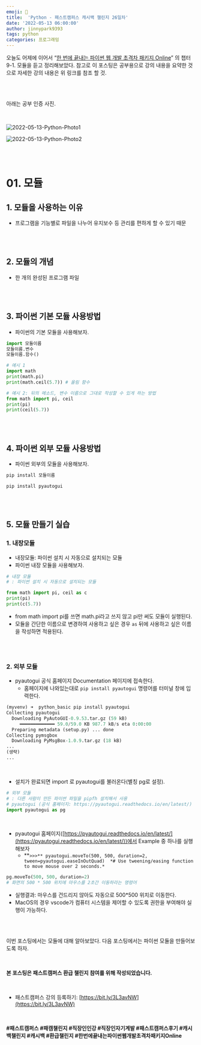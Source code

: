 ```yaml
---
emoji: 🐍
title:  'Python - 패스트캠퍼스 캐시백 챌린지 26일차'
date: '2022-05-13 06:00:00'
author: jinnypark9393
tags: python
categories: 프로그래밍
---
```


오늘도 어제에 이어서 “[한 번에 끝내는 파이썬 웹 개발 초격차 패키지 Online](https://fastcampus.co.kr/dev_online_pyweb)” 의 챕터 9-1. 모듈을 듣고 정리해보았다. 참고로 이 포스팅은 공부용으로 강의 내용을 요약한 것으로 자세한 강의 내용은 위 링크를 참조 할 것.

<br/><br/>

아래는 공부 인증 사진.

<br/>

![2022-05-13-Python-Photo1](/assets/images/2022-05-13-Python-Photo/2022-05-13-Python-Photo1.jpg)

![2022-05-13-Python-Photo2](/assets/images/2022-05-13-Python-Photo/2022-05-13-Python-Photo2.jpg)

<br/><br/>

# 01. 모듈

## 1. 모듈을 사용하는 이유

- 프로그램을 기능별로 파일을 나누어 유지보수 등 관리를 편하게 할 수 있기 때문

<br/><br/>

## 2. 모듈의 개념

- 한 개의 완성된 프로그램 파일

<br/><br/>

## 3. 파이썬 기본 모듈 사용방법

- 파이썬의 기본 모듈을 사용해보자.

```python
import 모듈이름
모듈이름.변수
모듈이름.함수()

# 예시 1
import math
print(math.pi)
print(math.ceil(5.7)) # 올림 함수

# 예시 2: 뒤의 메소드, 변수 이름으로 그대로 작성할 수 있게 하는 방법
from math import pi, ceil
print(pi)
print(ceil(5.7))
```

<br/><br/>

## 4. 파이썬 외부 모듈 사용방법

- 파이썬 외부의 모듈을 사용해보자.

```python
pip install 모듈이름

pip install pyautogui
```

<br/><br/>

## 5. 모듈 만들기 실습

### 1. 내장모듈

- 내장모듈: 파이썬 설치 시 자동으로 설치되는 모듈
- 파이썬 내장 모듈을 사용해보자.

```python
# 내장 모듈
# : 파이썬 설치 시 자동으로 설치되는 모듈

from math import pi, ceil as c
print(pi)
print(c(5.7))
```

- from math import pi를 쓰면 math.pi라고 쓰지 않고 pi만 써도 모듈이 실행된다.
- 모듈을 간단한 이름으로 변경하여 사용하고 싶은 경우 `as` 뒤에 사용하고 싶은 이름을 작성하면 적용된다.

<br/><br/>

### 2. 외부 모듈

- pyautogui 공식 홈페이지 Documentation 페이지에 접속한다.
    - 홈페이지에 나와있는대로 `pip install pyautogui` 명령어를 터미널 창에 입력한다.

```python
(myvenv) ➜  python_basic pip install pyautogui
Collecting pyautogui
  Downloading PyAutoGUI-0.9.53.tar.gz (59 kB)
     ━━━━━━━━━━━━━ 59.0/59.0 KB 987.7 kB/s eta 0:00:00
  Preparing metadata (setup.py) ... done
Collecting pymsgbox
  Downloading PyMsgBox-1.0.9.tar.gz (18 kB)
...
(생략)
...
```

<br/>

- 설치가 완료되면 import 로 pyautogui를 불러온다(별칭 pg로 설정).

```python
# 외부 모듈
# : 다른 사람이 만든 파이썬 파일을 pipfh 설치해서 사용
# pyautogui (공식 홈페이지: https://pyautogui.readthedocs.io/en/latest/)
import pyautogui as pg
```

<br/>

- pyautogui 홈페이지([https://pyautogui.readthedocs.io/en/latest/](https://pyautogui.readthedocs.io/en/latest/))에서 Example 중 하나를 실행해보자
    - **`>>>** pyautogui.moveTo(500, 500, duration=2, tween=pyautogui.easeInOutQuad)  *# Use tweening/easing function to move mouse over 2 seconds.*`

```python
pg.moveTo(500, 500, duration=2)
# 화면의 500 * 500 위치에 마우스를 2초간 이동하라는 명령어
```

- 실행결과: 마우스를 건드리지 않아도 자동으로 500*500 위치로 이동한다.
- MacOS의 경우 vscode가 컴퓨터 시스템을 제어할 수 있도록 권한을 부여해야 실행이 가능하다.

<br/><br/>

이번 포스팅에서는 모듈에 대해 알아보았다. 다음 포스팅에서는 파이썬 모듈을 만들어보도록 하자.

<br/>

**본 포스팅은 패스트캠퍼스 환급 챌린지 참여를 위해 작성되었습니다.**

<br/>

- 패스트캠퍼스 강의 등록하기: [https://bit.ly/3L3avNW](https://bit.ly/3L3avNW)

<br/>

**#패스트캠퍼스 #패캠챌린지 #직장인인강 #직장인자기계발 #패스트캠퍼스후기 #캐시백챌린지 #캐시백 #환급챌린지 #한번에끝내는파이썬웹개발초격차패키지Online**